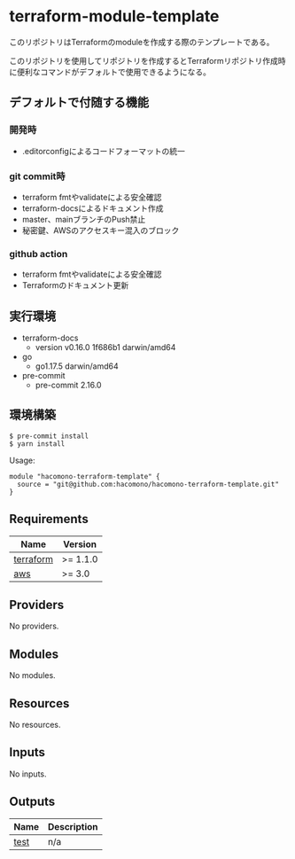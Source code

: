 # terraform-module-template

このリポジトリはTerraformのmoduleを作成する際のテンプレートである。

このリポジトリを使用してリポジトリを作成するとTerraformリポジトリ作成時に便利なコマンドがデフォルトで使用できるようになる。

## デフォルトで付随する機能

### 開発時
- .editorconfigによるコードフォーマットの統一

### git commit時
- terraform fmtやvalidateによる安全確認
- terraform-docsによるドキュメント作成
- master、mainブランチのPush禁止
- 秘密鍵、AWSのアクセスキー混入のブロック

### github action
- terraform fmtやvalidateによる安全確認
- Terraformのドキュメント更新

## 実行環境
- terraform-docs
  - version v0.16.0 1f686b1 darwin/amd64
- go
  - go1.17.5 darwin/amd64
- pre-commit
  - pre-commit 2.16.0

## 環境構築

```
$ pre-commit install
$ yarn install
```

<!-- BEGINNING OF PRE-COMMIT-TERRAFORM DOCS HOOK -->
Usage:

```
module "hacomono-terraform-template" {
  source = "git@github.com:hacomono/hacomono-terraform-template.git"
}
```

## Requirements

| Name | Version |
|------|---------|
| <a name="requirement_terraform"></a> [terraform](#requirement\_terraform) | >= 1.1.0 |
| <a name="requirement_aws"></a> [aws](#requirement\_aws) | >= 3.0 |

## Providers

No providers.

## Modules

No modules.

## Resources

No resources.

## Inputs

No inputs.

## Outputs

| Name | Description |
|------|-------------|
| <a name="output_test"></a> [test](#output\_test) | n/a |
<!-- END OF PRE-COMMIT-TERRAFORM DOCS HOOK -->
